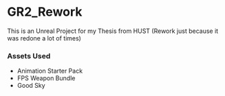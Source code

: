 # GR2_Rework

This is an Unreal Project for my Thesis from HUST (Rework just because it was redone a lot of times)

### Assets Used

- Animation Starter Pack
- FPS Weapon Bundle
- Good Sky
